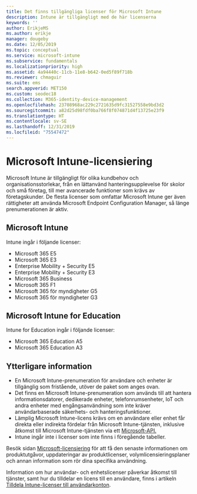 ```yaml
---
title: Det finns tillgängliga licenser för Microsoft Intune
description: Intune är tillgängligt med de här licenserna
keywords: ''
author: ErikjeMS
ms.author: erikje
manager: dougeby
ms.date: 12/05/2019
ms.topic: conceptual
ms.service: microsoft-intune
ms.subservice: fundamentals
ms.localizationpriority: high
ms.assetid: 4a94440c-11cb-11e8-b642-0ed5f89f718b
ms.reviewer: chmaguir
ms.suite: ems
search.appverid: MET150
ms.custom: seodec18
ms.collection: M365-identity-device-management
ms.openlocfilehash: 23708968ac229c2721635d9fc31527558e9bd3d2
ms.sourcegitcommit: a82d25d98fdf0ba766f8f074871d4f13725e23f9
ms.translationtype: HT
ms.contentlocale: sv-SE
ms.lasthandoff: 12/31/2019
ms.locfileid: "75547472"
---
```

# <a name="microsoft-intune-licensing"></a>Microsoft Intune-licensiering
Microsoft Intune är tillgängligt för olika kundbehov och organisationsstorlekar, från en lättanvänd hanteringsupplevelse för skolor och små företag, till mer avancerade funktioner som krävs av företagskunder. De flesta licenser som omfattar Microsoft Intune ger även rättigheter att använda Microsoft Endpoint Configuration Manager, så länge prenumerationen är aktiv. 

## <a name="microsoft-intune"></a>Microsoft Intune
Intune ingår i följande licenser:

- Microsoft 365 E5
- Microsoft 365 E3
- Enterprise Mobility + Security E5
- Enterprise Mobility + Security E3
- Microsoft 365 Business
- Microsoft 365 F1
- Microsoft 365 för myndigheter G5
- Microsoft 365 för myndigheter G3

## <a name="microsoft-intune-for-education"></a>Microsoft Intune for Education
Intune for Education ingår i följande licenser:

- Microsoft 365 Education A5
- Microsoft 365 Education A3

## <a name="additional-information"></a>Ytterligare information
- En Microsoft Intune-prenumeration för användare och enheter är tillgänglig som fristående, utöver de paket som anges ovan.
- Det finns en Microsoft Intune-prenumeration som används till att hantera informationsdatorer, dedikerade enheter, telefonrumsenheter, IoT och andra enheter med engångsanvändning som inte kräver användarbaserade säkerhets- och hanteringsfunktioner.
- Lämplig Microsoft Intune-licens krävs om en användare eller enhet får direkta eller indirekta fördelar från Microsoft Intune-tjänsten, inklusive åtkomst till Microsoft Intune-tjänsten via ett [Microsoft-API.](https://docs.microsoft.com/legal/microsoft-apis/terms-of-use)
- Intune ingår inte i licenser som inte finns i föregående tabeller.

Besök sidan [Microsoft-licensiering](https://www.microsoft.com/licensing/default) för att få den senaste informationen om produktutgåvor, uppdateringar av produktlicenser, volymlicensieringsplaner och annan information som rör dina specifika användning.  

Information om hur användar- och enhetslicenser påverkar åtkomst till tjänster, samt hur du tilldelar en licens till en användare, finns i artikeln [Tilldela Intune-licenser till användarkonton](licenses-assign.md).
